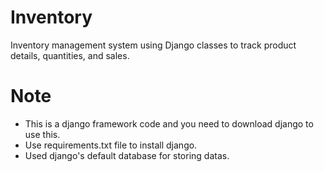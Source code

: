 # Inventory
Inventory management system using Django classes to track product details, quantities, and sales.

# Note
- This is a django framework code and you need to download django to use this.
- Use requirements.txt file to install django.
- Used django's default database for storing datas.
